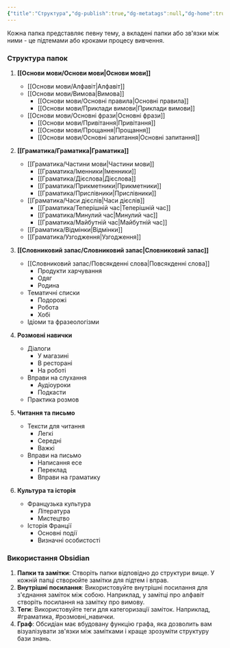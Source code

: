 ```yaml
---
{"title":"Структура","dg-publish":true,"dg-metatags":null,"dg-home":true,"permalink":"/struktura/","tags":["gardenEntry"],"dgPassFrontmatter":true,"noteIcon":""}
---
```


Кожна папка представляє певну тему, а вкладені папки або зв'язки між ними - це підтемами або кроками процесу вивчення.

### Структура папок
1. **[[Основи мови/Основи мови\|Основи мови]]**
   - [[Основи мови/Алфавіт\|Алфавіт]]
   - [[Основи мови/Вимова\|Вимова]]
     - [[Основи мови/Основні правила\|Основні правила]]
     - [[Основи мови/Приклади вимови\|Приклади вимови]]
   - [[Основи мови/Основні фрази\|Основні фрази]]
     - [[Основи мови/Привітання\|Привітання]]
     - [[Основи мови/Прощання\|Прощання]]
     - [[Основи мови/Основні запитання\|Основні запитання]]

2. **[[Граматика/Граматика\|Граматика]]**
   - [[Граматика/Частини мови\|Частини мови]]
     - [[Граматика/Іменники\|Іменники]]
     - [[Граматика/Дієслова\|Дієслова]]
     - [[Граматика/Прикметники\|Прикметники]]
     - [[Граматика/Прислівники\|Прислівники]]
   - [[Граматика/Часи дієслів\|Часи дієслів]]
     - [[Граматика/Теперішній час\|Теперішній час]]
     - [[Граматика/Минулий час\|Минулий час]]
     - [[Граматика/Майбутній час\|Майбутній час]]
   - [[Граматика/Відмінки\|Відмінки]]
   - [[Граматика/Узгодження\|Узгодження]]

3. **[[Словниковий запас/Словниковий запас\|Словниковий запас]]**
   - [[Словниковий запас/Повсякденні слова\|Повсякденні слова]]
     - Продукти харчування
     - Одяг
     - Родина
   - Тематичні списки
     - Подорожі
     - Робота
     - Хобі
   - Ідіоми та фразеологізми

4. **Розмовні навички**
   - Діалоги
     - У магазині
     - В ресторані
     - На роботі
   - Вправи на слухання
     - Аудіоуроки
     - Подкасти
   - Практика розмов

5. **Читання та письмо**
   - Тексти для читання
     - Легкі
     - Середні
     - Важкі
   - Вправи на письмо
     - Написання есе
     - Переклад
     - Вправи на граматику

6. **Культура та історія**
   - Французька культура
     - Література
     - Мистецтво
   - Історія Франції
     - Основні події
     - Визначні особистості
### Використання Obsidian

1. **Папки та замітки**: Створіть папки відповідно до структури вище. У кожній папці створюйте замітки для підтем і вправ.
2. **Внутрішні посилання**: Використовуйте внутрішні посилання для з'єднання заміток між собою. Наприклад, у замітці про алфавіт створіть посилання на замітку про вимову.
3. **Теги**: Використовуйте теги для категоризації заміток. Наприклад, #граматика, #розмовні_навички.
4. **Граф**: Обсидіан має вбудовану функцію графа, яка дозволить вам візуалізувати зв'язки між замітками і краще зрозуміти структуру бази знань.